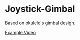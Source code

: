 # Joystick-Gimbal

Based on okulele's gimbal design.

[Example Video](https://www.youtube.com/watch?v=j4P-fnCBcqE&feature=emb_title)
